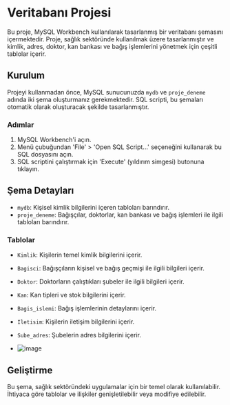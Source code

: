 # Veritabanı Projesi

Bu proje, MySQL Workbench kullanılarak tasarlanmış bir veritabanı şemasını içermektedir. Proje, sağlık sektöründe kullanılmak üzere tasarlanmıştır ve kimlik, adres, doktor, kan bankası ve bağış işlemlerini yönetmek için çeşitli tablolar içerir.

## Kurulum

Projeyi kullanmadan önce, MySQL sunucunuzda `mydb` ve `proje_deneme` adında iki şema oluşturmanız gerekmektedir. SQL scripti, bu şemaları otomatik olarak oluşturacak şekilde tasarlanmıştır.

### Adımlar

1. MySQL Workbench'i açın.
2. Menü çubuğundan 'File' > 'Open SQL Script...' seçeneğini kullanarak bu SQL dosyasını açın.
3. SQL scriptini çalıştırmak için 'Execute' (yıldırım simgesi) butonuna tıklayın.

## Şema Detayları

- `mydb`: Kişisel kimlik bilgilerini içeren tabloları barındırır.
- `proje_deneme`: Bağışçılar, doktorlar, kan bankası ve bağış işlemleri ile ilgili tabloları barındırır.

### Tablolar

- `Kimlik`: Kişilerin temel kimlik bilgilerini içerir.
- `Bagisci`: Bağışçıların kişisel ve bağış geçmişi ile ilgili bilgileri içerir.
- `Doktor`: Doktorların çalıştıkları şubeler ile ilgili bilgileri içerir.
- `Kan`: Kan tipleri ve stok bilgilerini içerir.
- `Bagis_islemi`: Bağış işlemlerinin detaylarını içerir.
- `Iletisim`: Kişilerin iletişim bilgilerini içerir.
- `Sube_adres`: Şubelerin adres bilgilerini içerir.

- ![image](https://github.com/ZikrullahC/Kan-Bagis-Sistemi-Veri-Tabani/assets/122087836/c5be1cdc-c25f-4a61-bf66-d2ff10509271)


## Geliştirme

Bu şema, sağlık sektöründeki uygulamalar için bir temel olarak kullanılabilir. İhtiyaca göre tablolar ve ilişkiler genişletilebilir veya modifiye edilebilir.
